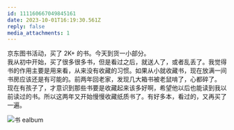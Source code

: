 ```yaml
---
id: 111160667049845161
date: 2023-10-01T16:19:30.561Z
reply: false
media_attachments: 1
---
```


京东图书活动，买了 2K+ 的书。今天到货一小部分。  
我从初中开始，买了很多很多书，但是看过之后，就送人了，或者乱丢了。我觉得书的作用主要是用来看，从来没有收藏的习惯。如果从小就收藏书，现在放满一间书房应该还是有可能的。前两年回老家，发现几大箱书被老鼠啃了，心都碎了。  
现在有孩子了，才意识到那些书要是收藏起来该多好啊，希望他以后也能读到我以前读过的书。所以这两年又开始慢慢收藏纸质书了。有好多本，看过的，又再买了一遍。

![书
ealbum](https://files.e5n.cc/media_attachments/files/111/160/640/930/957/095/original/47b41e87f595ad82.jpg)
